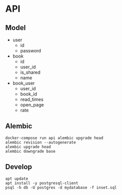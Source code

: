 # API

## Model

- user
  - id
  - password
- book
  - id
  - user_id
  - is_shared
  - name
- book_user
  - user_id
  - book_id
  - read_times
  - open_page
  - rate

## Alembic

```
docker-compose run api alembic upgrade head
alembic revision --autogenerate
alembic upgrade head
alembic downgrade base
```

## Develop

```
apt update
apt install -y postgresql-client
psql -h db -U postgres -d mydatabase -f inset.sql
```